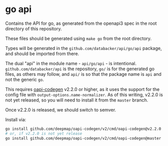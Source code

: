 # go api

Contains the API for go, as generated from the openapi3 spec in the root directory of this
repository.

These files should be generated using `make go` from the root directory.

Types will be generated in the `github.com/databacker/api/go/api` package, and should be imported
from there.

The dual "api" in the module name - `api/go/api` - is intentional. `github.com/databacker/api` is
the repository, `go/` is for the generated go files, as others may follow, and `api/` is so that
the package name is `api` and not the generic `go`.

This requires [oapi-codegen](https://github.com/deepmap/oapi-codegen) v2.2.0 or higher, as it uses
the support for the config file with `output-options.name-normalizer`. As of this writing,
v2.2.0 is not yet released, so you will need to install it from the `master` branch.

Once v2.2.0 is released, we should switch to semver.

Install via:

```sh
go install github.com/deepmap/oapi-codegen/v2/cmd/oapi-codegen@v2.2.0
# or, if v2.2.0 is not yet release
go install github.com/deepmap/oapi-codegen/v2/cmd/oapi-codegen@master
```
